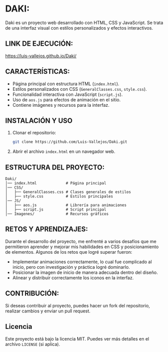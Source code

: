 # DAKI:

Daki es un proyecto web desarrollado con HTML, CSS y JavaScript. Se trata de una interfaz visual 
con estilos personalizados y efectos interactivos.

## LINK DE EJECUCIÓN:
https://luis-vallejos.github.io/Daki/


## CARACTERÍSTICAS:

- Página principal con estructura HTML (`index.html`).
- Estilos personalizados con CSS (`GeneralClasses.css`, `style.css`).
- Funcionalidad interactiva con JavaScript (`script.js`).
- Uso de `aos.js` para efectos de animación en el sitio.
- Contiene imágenes y recursos para la interfaz.

## INSTALACIÓN Y USO

1. Clonar el repositorio:
   ```sh
   git clone https://github.com/Luis-Vallejos/Daki.git
   ```
2. Abrir el archivo `index.html` en un navegador web.

## ESTRUCTURA DEL PROYECTO:

```
Daki/
│── index.html             # Página principal
│── CSS/
│   ├── GeneralClasses.css # Clases generales de estilos
│   ├── style.css          # Estilos principales
│── JS/
│   ├── aos.js             # Librería para animaciones
│   ├── script.js          # Script principal
│── Imagenes/              # Recursos gráficos
```

## RETOS Y APRENDIZAJES:

Durante el desarrollo del proyecto, me enfrenté a varios desafíos que me permitieron aprender y mejorar mis 
habilidades en CSS y posicionamiento de elementos. Algunos de los retos que logré superar fueron:

- Implementar animaciones correctamente, lo cual fue complicado al inicio, pero con investigación y práctica logré dominarlo.
- Posicionar la imagen de inicio de manera adecuada dentro del diseño.
- Alinear y distribuir correctamente los iconos en la interfaz.

## CONTRIBUCIÓN:

Si deseas contribuir al proyecto, puedes hacer un fork del repositorio, realizar cambios y enviar un pull request.

## Licencia

Este proyecto está bajo la licencia MIT. Puedes ver más detalles en el archivo `LICENSE` (si aplica).
